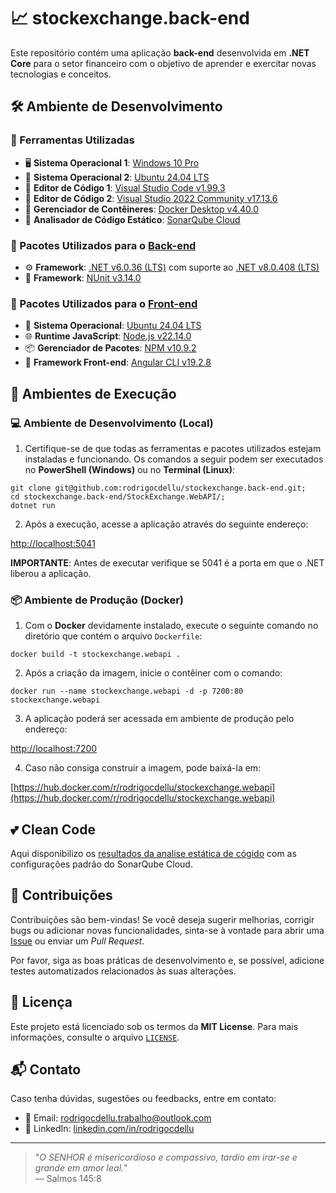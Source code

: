 # 📈 stockexchange.back-end

Este repositório contém uma aplicação **back-end** desenvolvida em **.NET Core** para o setor financeiro com o objetivo de aprender e exercitar novas tecnologias e conceitos.

## 🛠️ Ambiente de Desenvolvimento

### 🔧 Ferramentas Utilizadas

- 🖥 **Sistema Operacional 1**: [Windows 10 Pro](#)
- 🐧 **Sistema Operacional 2**: [Ubuntu 24.04 LTS](https://ubuntu.com/download/desktop)  
- 📝 **Editor de Código 1**: [Visual Studio Code v1.99.3](https://code.visualstudio.com/download)
- 📝 **Editor de Código 2**: [Visual Studio 2022 Community v17.13.6](https://visualstudio.microsoft.com/pt-br/downloads)  
- 🐳 **Gerenciador de Contêineres**: [Docker Desktop v4.40.0](https://www.docker.com/products/docker-desktop)
- 👀 **Analisador de Código Estático**: [SonarQube Cloud](https://sonarcloud.io)  

### 🔧 Pacotes Utilizados para o [Back-end](https://github.com/rodrigocdellu/stockexchange.back-end)

- ⚙️ **Framework**: [.NET v6.0.36 (LTS)](https://dotnet.microsoft.com/pt-br/download/dotnet/6.0) com suporte ao [.NET v8.0.408 (LTS)](https://dotnet.microsoft.com/pt-br/download/dotnet/8.0)  
- 🐞 **Framework**: [NUnit v3.14.0](https://www.nuget.org/packages/NUnit/3.14.0)  
  
### 🎨 Pacotes Utilizados para o [Front-end](https://github.com/rodrigocdellu/stockexchange.front-end)

- 🐧 **Sistema Operacional**: [Ubuntu 24.04 LTS](https://ubuntu.com/download/desktop)  
- 🌐 **Runtime JavaScript**: [Node.js v22.14.0](https://nodejs.org/pt)  
- 📦 **Gerenciador de Pacotes**: [NPM v10.9.2](https://www.npmjs.com/package/npm/v/10.9.2)  
- 🧰 **Framework Front-end**: [Angular CLI v19.2.8](https://github.com/angular/angular-cli)  

## 🚀 Ambientes de Execução

### 💻 Ambiente de Desenvolvimento (Local)

1. Certifique-se de que todas as ferramentas e pacotes utilizados estejam instaladas e funcionando. Os comandos a seguir podem ser executados no **PowerShell (Windows)** ou no **Terminal (Linux)**:

```
git clone git@github.com:rodrigocdellu/stockexchange.back-end.git;
cd stockexchange.back-end/StockExchange.WebAPI/;
dotnet run
```

2. Após a execução, acesse a aplicação através do seguinte endereço:

[http://localhost:5041](http://localhost:5041)

**IMPORTANTE**: Antes de executar verifique se 5041 é a porta em que o .NET liberou a aplicação.

### 📦 Ambiente de Produção (Docker)

1. Com o **Docker** devidamente instalado, execute o seguinte comando no diretório que contém o arquivo `Dockerfile`:

```
docker build -t stockexchange.webapi .
```

2. Após a criação da imagem, inicie o contêiner com o comando:

```
docker run --name stockexchange.webapi -d -p 7200:80 stockexchange.webapi
```

3. A aplicação poderá ser acessada em ambiente de produção pelo endereço:

[http://localhost:7200](http://localhost:7200)

4. Caso não consiga construir a imagem, pode baixá-la em:

[https://hub.docker.com/r/rodrigocdellu/stockexchange.webapi](https://hub.docker.com/r/rodrigocdellu/stockexchange.webapi)

## 💕 Clean Code

Aqui disponibilizo os [resultados da analise estática de cógido](https://sonarcloud.io/organizations/rodrigocdellu/projects) com as configurações padrão do SonarQube Cloud.

## 🤝 Contribuições

Contribuições são bem-vindas! Se você deseja sugerir melhorias, corrigir bugs ou adicionar novas funcionalidades, sinta-se à vontade para abrir uma [Issue](https://github.com/rodrigocdellu/stockexchange.back-end/issues) ou enviar um *Pull Request*.

Por favor, siga as boas práticas de desenvolvimento e, se possível, adicione testes automatizados relacionados às suas alterações.

## 📄 Licença

Este projeto está licenciado sob os termos da **MIT License**. Para mais informações, consulte o arquivo [`LICENSE`](./LICENSE.md).

## 📬 Contato

Caso tenha dúvidas, sugestões ou feedbacks, entre em contato:

- 📧 Email: [rodrigocdellu.trabalho@outlook.com](mailto:rodrigocdellu.trabalho@outlook.com)
- 💼 LinkedIn: [linkedin.com/in/rodrigocdellu](https://linkedin.com/in/rodrigocdellu)

---

> "_O SENHOR é misericordioso e compassivo, tardio em irar-se e grande em amor leal._"  
> — Salmos 145:8
